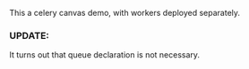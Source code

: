 This a celery canvas demo, with workers deployed separately.

### UPDATE:

It turns out that queue declaration is not necessary.

